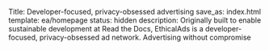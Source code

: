Title: Developer-focused, privacy-obsessed advertising
save_as: index.html
template: ea/homepage
status: hidden
description: Originally built to enable sustainable development at Read the Docs, EthicalAds is a developer-focused, privacy-obsessed ad network. Advertising without compromise
